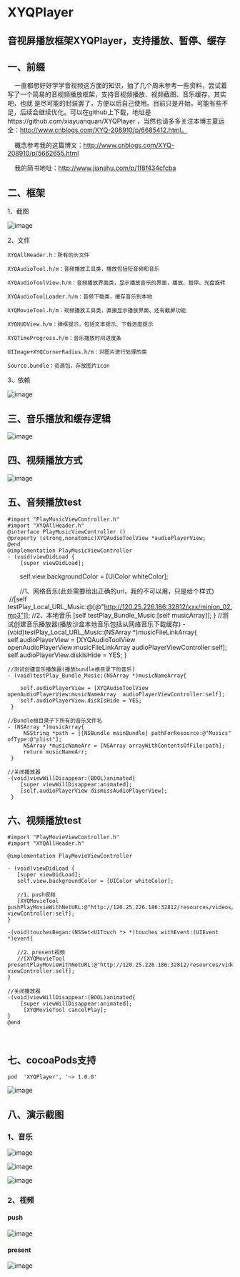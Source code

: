 # XYQPlayer
## 音视屏播放框架XYQPlayer，支持播放、暂停、缓存

## 一、前缀

     一直都想好好学学音视频这方面的知识，抽了几个周末参考一些资料，尝试着写了一个简易的音视频播放框架，支持音视频播放、视频截图、音乐缓存，其实吧，也就 是尽可能的封装罢了，方便以后自己使用。目前只是开始，可能有些不足，后续会继续优化。可以在github上下载，地址是https://github.com/xiayuanquan/XYQPlayer ，当然也请多多关注本博主夏远全：http://www.cnblogs.com/XYQ-208910/p/6685412.html。 
     
     概念参考我的这篇博文：http://www.cnblogs.com/XYQ-208910/p/5662655.html 
     
     我的简书地址：http://www.jianshu.com/p/1f8f434cfcba

## 二、框架

1、截图 

![image](https://github.com/xiayuanquan/XYQPlayer/blob/master/XYQPlayerExample/XYQPlayer/screenshot/framework.png)

2、文件

    XYQAllHeader.h：所有的头文件
    
    XYQAudioTool.h/m：音频播放工具类，播放包括短音频和音乐
    
    XYQAudioToolView.h/m：音频播放界面类，显示播放音乐的界面，播放、暂停、光盘旋转
    
    XYQAudioToolLoader.h/m：音频下载类，缓存音乐到本地
    
    XYQMovieTool.h/m：视频播放工具类，直接显示播放界面、还有截屏功能
    
    XYQHUDView.h/m：弹框提示，包括文本提示、下载进度提示
    
    XYQTimeProgress.h/m：音乐播放时间进度条
    
    UIImage+XYQCornerRadius.h/m：对图片进行处理的类
    
    Source.bundle：资源包，存放图片icon

3、依赖

![image](https://github.com/xiayuanquan/XYQPlayer/blob/master/XYQPlayerExample/XYQPlayer/screenshot/framework1.png)

## 三、音乐播放和缓存逻辑

![image](https://github.com/xiayuanquan/XYQPlayer/blob/master/XYQPlayerExample/XYQPlayer/screenshot/music4.png)

## 四、视频播放方式

![image](https://github.com/xiayuanquan/XYQPlayer/blob/master/XYQPlayerExample/XYQPlayer/screenshot/movie.png)

## 五、音频播放test
        
    #import "PlayMusicViewController.h"    
    #import "XYQAllHeader.h"    
    @interface PlayMusicViewController ()
    @property (strong,nonatomic)XYQAudioToolView *audioPlayerView;
    @end
    @implementation PlayMusicViewController
    - (void)viewDidLoad {
        [super viewDidLoad];
        self.view.backgroundColor = [UIColor whiteColor];     
 
        //1、网络音乐(此处需要给出正确的url，我的不可以用，只是给个样式)
        //[self testPlay_Local_URL_Music:@[@"http://120.25.226.186:32812/xxx/minion_02.mp3"]];
        //2、本地音乐
        [self testPlay_Bundle_Music:[self musicArray]];
     }
    //测试创建音乐播放器(播放沙盒本地音乐包括从网络音乐下载缓存)
    - (void)testPlay_Local_URL_Music:(NSArray *)musicFileLinkArray{
       self.audioPlayerView = [XYQAudioToolView openAudioPlayerView:musicFileLinkArray  audioPlayerViewController:self];
       self.audioPlayerView.diskIsHide = YES;
    }

    //测试创建音乐播放器(播放bundle根目录下的音乐)
    - (void)testPlay_Bundle_Music:(NSArray *)musicNameArray{
    
        self.audioPlayerView = [XYQAudioToolView openAudioPlayerView:musicNameArray  audioPlayerViewController:self];
        self.audioPlayerView.diskIsHide = YES;
     }

    //Bundle根目录子下所有的音乐文件名
    - (NSArray *)musicArray{
         NSString *path = [[NSBundle mainBundle] pathForResource:@"Musics" ofType:@"plist"];
         NSArray *musicNameArr = [NSArray arrayWithContentsOfFile:path];
         return musicNameArr;
     }

    //关闭播放器
    -(void)viewWillDisappear:(BOOL)animated{
        [super viewWillDisappear:animated];
        [self.audioPlayerView dismissAudioPlayerView];
     }

## 六、视频播放test

    #import "PlayMovieViewController.h"
    #import "XYQAllHeader.h"

    @implementation PlayMovieViewController

    - (void)viewDidLoad {
       [super viewDidLoad];
       self.view.backgroundColor = [UIColor whiteColor];
    
       //1、push视频
       [XYQMovieTool pushPlayMovieWithNetURL:@"http://120.25.226.186:32812/resources/videos/minion_02.mp4" viewController:self];
    }

    -(void)touchesBegan:(NSSet<UITouch *> *)touches withEvent:(UIEvent *)event{
    
       //2、present视频
       //[XYQMovieTool presentPlayMovieWithNetURL:@"http://120.25.226.186:32812/resources/videos/minion_02.mp4" viewController:self];
    }

    //关闭播放器
    -(void)viewWillDisappear:(BOOL)animated{
        [super viewWillDisappear:animated];
         [XYQMovieTool cancelPlay];
    }
    @end
    
    
## 七、cocoaPods支持

    pod  'XYQPlayer', '~> 1.0.0'

![image](https://github.com/xiayuanquan/XYQPlayer/blob/master/XYQPlayerExample/XYQPlayer/screenshot/pod.png)


## 八、演示截图

### 1、音乐

![image](https://github.com/xiayuanquan/XYQPlayer/blob/master/XYQPlayerExample/XYQPlayer/screenshot/muisc2.png)

![image](https://github.com/xiayuanquan/XYQPlayer/blob/master/XYQPlayerExample/XYQPlayer/screenshot/music.png)

![image](https://github.com/xiayuanquan/XYQPlayer/blob/master/XYQPlayerExample/XYQPlayer/screenshot/muisc1.png)

### 2、视频

#### push

![image](https://github.com/xiayuanquan/XYQPlayer/blob/master/XYQPlayerExample/XYQPlayer/screenshot/push.png)

#### present

![image](https://github.com/xiayuanquan/XYQPlayer/blob/master/XYQPlayerExample/XYQPlayer/screenshot/present.png)
